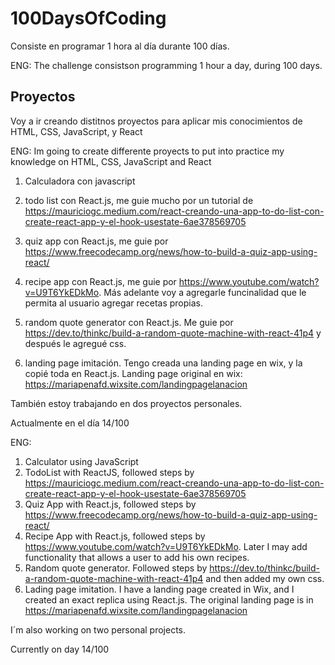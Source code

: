 # 100DaysOfCoding

Consiste en programar  1 hora al día durante 100 días. 

ENG: The challenge consistson programming 1 hour a day, during 100 days. 

## Proyectos
Voy a ir creando distitnos proyectos para aplicar mis conocimientos de HTML, CSS, JavaScript, y React

ENG: Im going to create differente proyects to put into practice my knowledge on HTML, CSS, JavaScript and React

1. Calculadora con javascript

2. todo list con React.js, me guie mucho por un tutorial de https://mauriciogc.medium.com/react-creando-una-app-to-do-list-con-create-react-app-y-el-hook-usestate-6ae378569705

3. quiz app con React.js, me guie por https://www.freecodecamp.org/news/how-to-build-a-quiz-app-using-react/

4. recipe app con React.js, me guie por https://www.youtube.com/watch?v=U9T6YkEDkMo. Más adelante voy a agregarle funcinalidad que le permita al usuario agregar recetas propias. 

5. random quote generator con React.js. Me guie por https://dev.to/thinkc/build-a-random-quote-machine-with-react-41p4 y después le agregué css.

6. landing  page imitación. Tengo creada una landing page en wix, y la copié toda en React.js. Landing page original en wix: https://mariapenafd.wixsite.com/landingpagelanacion

También estoy trabajando en dos proyectos personales.

Actualmente en el día 14/100 

ENG: 
1. Calculator using JavaScript
2. TodoList with ReactJS, followed steps by https://mauriciogc.medium.com/react-creando-una-app-to-do-list-con-create-react-app-y-el-hook-usestate-6ae378569705
3. Quiz App with React.js, followed steps by https://www.freecodecamp.org/news/how-to-build-a-quiz-app-using-react/
4. Recipe App with React.js, followed steps by https://www.youtube.com/watch?v=U9T6YkEDkMo. Later I may add functionality  that allows a user to add his own recipes.
5. Random quote generator. Followed steps by  https://dev.to/thinkc/build-a-random-quote-machine-with-react-41p4 and then added my own css.
6. Lading page imitation. I have a landing page created in Wix, and I created an exact replica using React.js. The original landing page is in https://mariapenafd.wixsite.com/landingpagelanacion

I´m also working  on two personal projects.

Currently on day 14/100